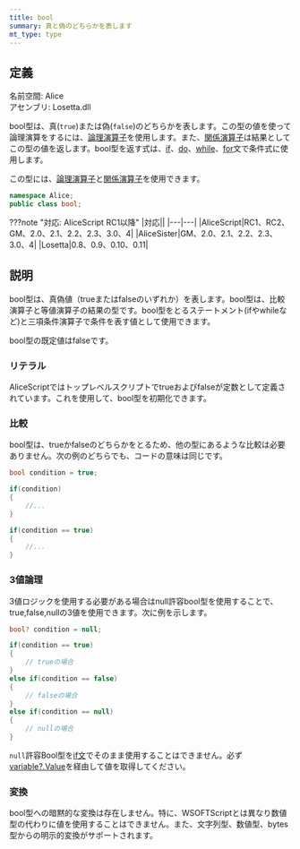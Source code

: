 ```yaml
---
title: bool
summary: 真と偽のどちらかを表します
mt_type: type
---
```

## 定義
名前空間: Alice<br/>
アセンブリ: Losetta.dll

bool型は、真(`true`)または偽(`false`)のどちらかを表します。この型の値を使って論理演算をするには、[論理演算子](../../general/operators/logical-operators.md)を使用します。また、[関係演算子](../../general/operators/relational-operators.md)は結果としてこの型の値を返します。bool型を返す式は、[if](../alice/if.md)、[do](../alice/do.md)、[while](../alice/while.md)、[for](../alice/for.md)文で条件式に使用します。

この型には、[論理演算子](../../general/operators/logical-operators.md)と[関係演算子](../../general/operators/relational-operators.md)を使用できます。

```cs title="AliceScript"
namespace Alice;
public class bool;
```

???note "対応: AliceScript RC1以降"
    |対応||
    |---|---|
    |AliceScript|RC1、RC2、GM、2.0、2.1、2.2、2.3、3.0、4|
    |AliceSister|GM、2.0、2.1、2.2、2.3、3.0、4|
    |Losetta|0.8、0.9、0.10、0.11|

## 説明
bool型は、真偽値（trueまたはfalseのいずれか）を表します。bool型は、比較演算子と等値演算子の結果の型です。bool型をとるステートメント(ifやwhileなど)と三項条件演算子で条件を表す値として使用できます。

bool型の既定値はfalseです。

### リテラル
AliceScriptではトップレベルスクリプトでtrueおよびfalseが定数として定義されています。これを使用して、bool型を初期化できます。

### 比較
bool型は、trueかfalseのどちらかをとるため、他の型にあるような比較は必要ありません。次の例のどちらでも、コードの意味は同じです。

```cs title="AliceScript"
bool condition = true;

if(condition)
{
    //...
}

if(condition == true)
{
    //...
}
```

### 3値論理
3値ロジックを使用する必要がある場合はnull許容bool型を使用することで、true,false,nullの3値を使用できます。次に例を示します。

```cs title="AliceScript"
bool? condition = null;

if(condition == true)
{
    // trueの場合
}
else if(condition == false)
{
    // falseの場合
}
else if(condition == null)
{
    // nullの場合
}
```

`null`許容Bool型を[if文](../alice/if.md)でそのまま使用することはできません。必ず[variable?.Value](../variable/value.md)を経由して値を取得してください。

### 変換
bool型への暗黙的な変換は存在しません。特に、WSOFTScriptとは異なり数値型の代わりに値を使用することはできません。また、文字列型、数値型、bytes型からの明示的変換がサポートされます。
